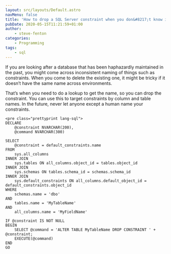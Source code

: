 ```yaml
---
layout: src/layouts/Default.astro
navMenu: false
title: 'How to drop a SQL Server constraint when you don&#8217;t know its name'
pubDate: 2020-05-15T11:21:59+01:00
author:
    - steve-fenton
categories:
    - Programming
tags:
    - sql
---
```


If you are looking after a database that has been haphazardly maintained in the past, you might come across inconsistent naming of things such as constraints. When you come to delete the existing one, it might be tricky if it doesn’t have the same name across environments.

That’s when you need to do a lookup to get the name, so you can drop the constraint. You can use this to target constraints by column and table names. In the future, never let anyone except a human name your constraints.

```
<pre class="prettyprint lang-sql">
DECLARE
    @constraint NVARCHAR(200),
    @command NVARCHAR(300)

SELECT
    @constraint = default_constraints.name
FROM 
    sys.all_columns
INNER JOIN
    sys.tables ON all_columns.object_id = tables.object_id
INNER JOIN 
    sys.schemas ON tables.schema_id = schemas.schema_id
INNER JOIN
    sys.default_constraints ON all_columns.default_object_id = default_constraints.object_id
WHERE 
    schemas.name = 'dbo'
AND
    tables.name = 'MyTableName'
AND
    all_columns.name = 'MyFieldName'

IF @constraint IS NOT NULL
BEGIN
    SELECT @command = 'ALTER TABLE MyTableName DROP CONSTRAINT ' + @constraint;
    EXECUTE(@command)
END
GO
```